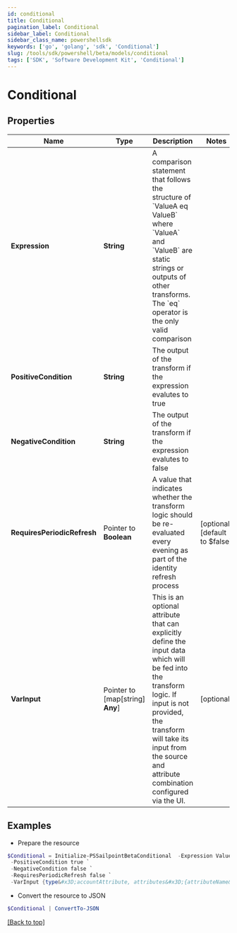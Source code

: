 ```yaml
---
id: conditional
title: Conditional
pagination_label: Conditional
sidebar_label: Conditional
sidebar_class_name: powershellsdk
keywords: ['go', 'golang', 'sdk', 'Conditional'] 
slug: /tools/sdk/powershell/beta/models/conditional
tags: ['SDK', 'Software Development Kit', 'Conditional']
---
```



# Conditional

## Properties

Name | Type | Description | Notes
------------ | ------------- | ------------- | -------------
**Expression** |  **String** | A comparison statement that follows the structure of &#x60;ValueA eq ValueB&#x60; where &#x60;ValueA&#x60; and &#x60;ValueB&#x60; are static strings or outputs of other transforms.   The &#x60;eq&#x60; operator is the only valid comparison | 
**PositiveCondition** |  **String** | The output of the transform if the expression evalutes to true | 
**NegativeCondition** |  **String** | The output of the transform if the expression evalutes to false | 
**RequiresPeriodicRefresh** |  Pointer to **Boolean** | A value that indicates whether the transform logic should be re-evaluated every evening as part of the identity refresh process | [optional] [default to $false]
**VarInput** |  Pointer to [map[string] **Any**] | This is an optional attribute that can explicitly define the input data which will be fed into the transform logic. If input is not provided, the transform will take its input from the source and attribute combination configured via the UI. | [optional] 

## Examples

- Prepare the resource
```powershell
$Conditional = Initialize-PSSailpointBetaConditional  -Expression ValueA eq ValueB `
 -PositiveCondition true `
 -NegativeCondition false `
 -RequiresPeriodicRefresh false `
 -VarInput {type&#x3D;accountAttribute, attributes&#x3D;{attributeName&#x3D;first_name, sourceName&#x3D;Source}}
```

- Convert the resource to JSON
```powershell
$Conditional | ConvertTo-JSON
```


[[Back to top]](#) 

